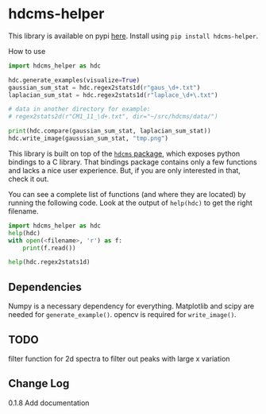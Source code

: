# hdcms-helper

This library is available on pypi [here](https://pypi.org/project/hdcms-helper/). Install using `pip install hdcms-helper`.

How to use

```python
import hdcms_helper as hdc

hdc.generate_examples(visualize=True)
gaussian_sum_stat = hdc.regex2stats1d(r"gaus_\d+.txt")
laplacian_sum_stat = hdc.regex2stats1d(r"laplace_\d+\.txt")

# data in another directory for example:
# regex2stats2d(r"CM1_11_\d+.txt", dir="~/src/hdcms/data/")

print(hdc.compare(gaussian_sum_stat, laplacian_sum_stat))
hdc.write_image(gaussian_sum_stat, "tmp.png")
```

This library is built on top of the [`hdcms` package](https://pypi.org/project/hdcms/), which exposes python bindings to a C library. That bindings package contains only a few functions and lacks a nice user experience. But, if you are only interested in that, check it out.

You can see a complete list of functions (and where they are located) by running the following code. Look at the output of `help(hdc)` to get the right filename.

```python
import hdcms_helper as hdc
help(hdc)
with open(<filename>, 'r') as f:
    print(f.read())

help(hdc.regex2stats1d)
```

## Dependencies

Numpy is a necessary dependency for everything. Matplotlib and scipy are needed for `generate_example()`. opencv is required for `write_image()`.

## TODO

filter function for 2d spectra to filter out peaks with large x variation

## Change Log

0.1.8 Add documentation
